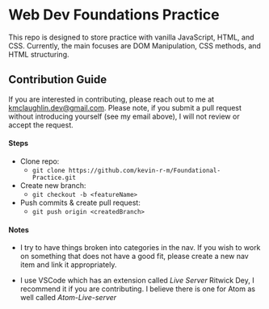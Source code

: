 # Web Dev Foundations Practice
This repo is designed to store practice with vanilla JavaScript, HTML, and CSS. Currently, the main focuses are DOM Manipulation, CSS methods, and HTML structuring.

## Contribution Guide

If you are interested in contributing, please reach out to me at kmclaughlin.dev@gmail.com. Please note, if you submit a pull request without introducing yourself (see my email above), I will not review or accept the request.

#### Steps

- Clone repo:
  - `git clone https://github.com/kevin-r-m/Foundational-Practice.git`
- Create new branch:
  - `git checkout -b <featureName>`
- Push commits & create pull request:
  - `git push origin <createdBranch>`

#### Notes

- I try to have things broken into categories in the nav. If you wish to work on something that does not have a good fit, please create a new nav item and link it appropriately.

- I use VSCode which has an extension called *Live Server* Ritwick Dey, I recommend it if you are contributing. I believe there is one for Atom as well called *Atom-Live-server*